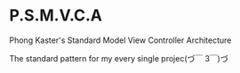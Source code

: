 # P.S.M.V.C.A
Phong Kaster's Standard Model View Controller Architecture

The standard pattern for my every single projec(づ￣ 3￣)づ
